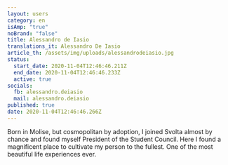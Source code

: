 ```yaml
---
layout: users
category: en
isAmp: "true"
noBrand: "false"
title: Alessandro de Iasio
translations_it: Alessandro De Iasio
article_th: /assets/img/uploads/alessandrodeiasio.jpg
status:
  start_date: 2020-11-04T12:46:46.211Z
  end_date: 2020-11-04T12:46:46.233Z
  active: true
socials:
  fb: alessandro.deiasio
  mail: alessandro.deiasio
published: true
date: 2020-11-04T12:46:46.266Z
---
```

Born in Molise, but cosmopolitan by adoption, I joined Svolta almost by chance and found myself President of the Student Council. Here I found a magnificent place to cultivate my person to the fullest. One of the most beautiful life experiences ever.